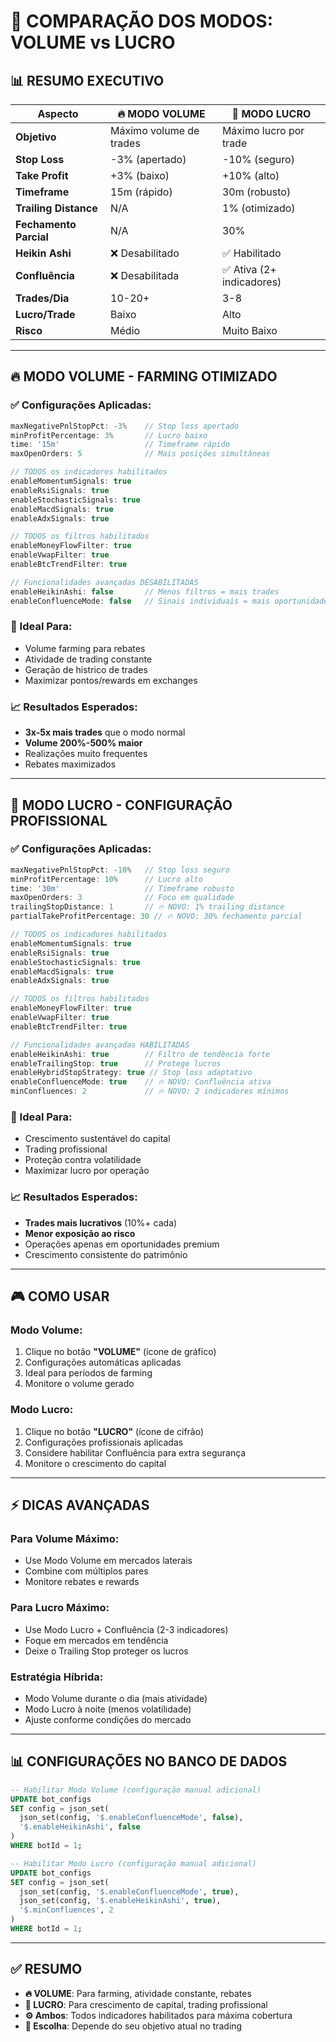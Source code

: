 # 🎯 COMPARAÇÃO DOS MODOS: VOLUME vs LUCRO

## 📊 RESUMO EXECUTIVO

| Aspecto | 🔥 MODO VOLUME | 💎 MODO LUCRO |
|---------|----------------|---------------|
| **Objetivo** | Máximo volume de trades | Máximo lucro por trade |
| **Stop Loss** | -3% (apertado) | -10% (seguro) |
| **Take Profit** | +3% (baixo) | +10% (alto) |
| **Timeframe** | 15m (rápido) | 30m (robusto) |
| **Trailing Distance** | N/A | 1% (otimizado) |
| **Fechamento Parcial** | N/A | 30% |
| **Heikin Ashi** | ❌ Desabilitado | ✅ Habilitado |
| **Confluência** | ❌ Desabilitada | ✅ Ativa (2+ indicadores) |
| **Trades/Dia** | 10-20+ | 3-8 |
| **Lucro/Trade** | Baixo | Alto |
| **Risco** | Médio | Muito Baixo |

---

## 🔥 MODO VOLUME - FARMING OTIMIZADO

### ✅ Configurações Aplicadas:
```javascript
maxNegativePnlStopPct: -3%    // Stop loss apertado
minProfitPercentage: 3%       // Lucro baixo
time: '15m'                   // Timeframe rápido
maxOpenOrders: 5              // Mais posições simultâneas

// TODOS os indicadores habilitados
enableMomentumSignals: true
enableRsiSignals: true
enableStochasticSignals: true
enableMacdSignals: true
enableAdxSignals: true

// TODOS os filtros habilitados
enableMoneyFlowFilter: true
enableVwapFilter: true
enableBtcTrendFilter: true

// Funcionalidades avançadas DESABILITADAS
enableHeikinAshi: false       // Menos filtros = mais trades
enableConfluenceMode: false   // Sinais individuais = mais oportunidades
```

### 🎯 Ideal Para:
- Volume farming para rebates
- Atividade de trading constante
- Geração de histrico de trades
- Maximizar pontos/rewards em exchanges

### 📈 Resultados Esperados:
- **3x-5x mais trades** que o modo normal
- **Volume 200%-500% maior**
- Realizações muito frequentes
- Rebates maximizados

---

## 💎 MODO LUCRO - CONFIGURAÇÃO PROFISSIONAL

### ✅ Configurações Aplicadas:
```javascript
maxNegativePnlStopPct: -10%   // Stop loss seguro
minProfitPercentage: 10%      // Lucro alto
time: '30m'                   // Timeframe robusto
maxOpenOrders: 3              // Foco em qualidade
trailingStopDistance: 1       // 🔥 NOVO: 1% trailing distance
partialTakeProfitPercentage: 30 // 🔥 NOVO: 30% fechamento parcial

// TODOS os indicadores habilitados
enableMomentumSignals: true
enableRsiSignals: true
enableStochasticSignals: true
enableMacdSignals: true
enableAdxSignals: true

// TODOS os filtros habilitados
enableMoneyFlowFilter: true
enableVwapFilter: true
enableBtcTrendFilter: true

// Funcionalidades avançadas HABILITADAS
enableHeikinAshi: true        // Filtro de tendência forte
enableTrailingStop: true      // Protege lucros
enableHybridStopStrategy: true // Stop loss adaptativo
enableConfluenceMode: true    // 🔥 NOVO: Confluência ativa
minConfluences: 2             // 🔥 NOVO: 2 indicadores mínimos
```

### 🎯 Ideal Para:
- Crescimento sustentável do capital
- Trading profissional
- Proteção contra volatilidade
- Maximizar lucro por operação

### 📈 Resultados Esperados:
- **Trades mais lucrativos** (10%+ cada)
- **Menor exposição ao risco**
- Operações apenas em oportunidades premium
- Crescimento consistente do patrimônio

---

## 🎮 COMO USAR

### Modo Volume:
1. Clique no botão **"VOLUME"** (ícone de gráfico)
2. Configurações automáticas aplicadas
3. Ideal para períodos de farming
4. Monitore o volume gerado

### Modo Lucro:
1. Clique no botão **"LUCRO"** (ícone de cifrão)  
2. Configurações profissionais aplicadas
3. Considere habilitar Confluência para extra segurança
4. Monitore o crescimento do capital

---

## ⚡ DICAS AVANÇADAS

### Para Volume Máximo:
- Use Modo Volume em mercados laterais
- Combine com múltiplos pares
- Monitore rebates e rewards

### Para Lucro Máximo:
- Use Modo Lucro + Confluência (2-3 indicadores)
- Foque em mercados em tendência
- Deixe o Trailing Stop proteger os lucros

### Estratégia Híbrida:
- Modo Volume durante o dia (mais atividade)
- Modo Lucro à noite (menos volatilidade)
- Ajuste conforme condições do mercado

---

## 📊 CONFIGURAÇÕES NO BANCO DE DADOS

```sql
-- Habilitar Modo Volume (configuração manual adicional)
UPDATE bot_configs 
SET config = json_set(
  json_set(config, '$.enableConfluenceMode', false),
  '$.enableHeikinAshi', false
) 
WHERE botId = 1;

-- Habilitar Modo Lucro (configuração manual adicional)  
UPDATE bot_configs 
SET config = json_set(
  json_set(config, '$.enableConfluenceMode', true),
  json_set(config, '$.enableHeikinAshi', true),
  '$.minConfluences', 2
)
WHERE botId = 1;
```

---

## ✅ RESUMO

- **🔥 VOLUME**: Para farming, atividade constante, rebates
- **💎 LUCRO**: Para crescimento de capital, trading profissional  
- **⚙️ Ambos**: Todos indicadores habilitados para máxima cobertura
- **🎯 Escolha**: Depende do seu objetivo atual no trading